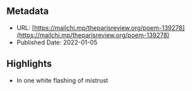 ## Metadata
* URL: [https://mailchi.mp/theparisreview.org/poem-139278](https://mailchi.mp/theparisreview.org/poem-139278)
* Published Date: 2022-01-05

## Highlights
* In one white flashing of mistrust